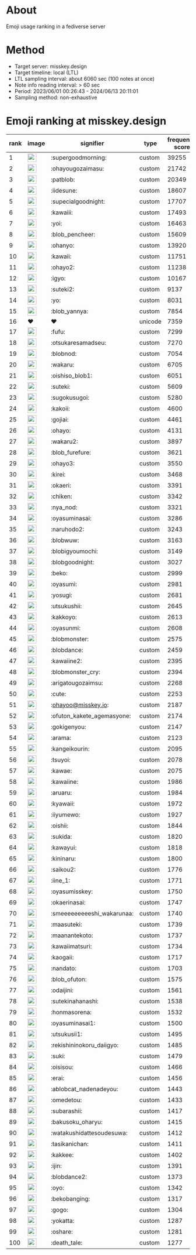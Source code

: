 # About
Emoji usage ranking in a fediverse server

# Method
- Target server: misskey.design
- Target timeline: local (LTL)
- LTL sampling interval: about 6060 sec (100 notes at once)
- Note info reading interval: > 60 sec
- Period: 2023/06/01 00:26:43 - 2024/06/13 20:11:01 
- Sampling method: non-exhaustive

# Emoji ranking at misskey.design

|rank|image|signifier|type|frequency score|
|----|----|----|----|----|
|1|<img height="24" src="https://misskey.design/emoji/supergoodmorning.webp">|:supergoodmorning:|custom|39255|
|2|<img height="24" src="https://misskey.design/emoji/ohayougozaimasu.webp">|:ohayougozaimasu:|custom|21742|
|3|<img height="24" src="https://misskey.design/emoji/patblob.webp">|:patblob:|custom|20349|
|4|<img height="24" src="https://misskey.design/emoji/iidesune.webp">|:iidesune:|custom|18607|
|5|<img height="24" src="https://misskey.design/emoji/supecialgoodnight.webp">|:supecialgoodnight:|custom|17707|
|6|<img height="24" src="https://misskey.design/emoji/kawaiii.webp">|:kawaiii:|custom|17493|
|7|<img height="24" src="https://misskey.design/emoji/yoi.webp">|:yoi:|custom|16463|
|8|<img height="24" src="https://misskey.design/emoji/blob_pencheer.webp">|:blob_pencheer:|custom|15609|
|9|<img height="24" src="https://misskey.design/emoji/ohanyo.webp">|:ohanyo:|custom|13920|
|10|<img height="24" src="https://misskey.design/emoji/kawaii.webp">|:kawaii:|custom|11751|
|11|<img height="24" src="https://misskey.design/emoji/ohayo2.webp">|:ohayo2:|custom|11238|
|12|<img height="24" src="https://misskey.design/emoji/igyo.webp">|:igyo:|custom|10167|
|13|<img height="24" src="https://misskey.design/emoji/suteki2.webp">|:suteki2:|custom|9137|
|14|<img height="24" src="https://misskey.design/emoji/yo.webp">|:yo:|custom|8031|
|15|<img height="24" src="https://misskey.design/emoji/blob_yannya.webp">|:blob_yannya:|custom|7854|
|16|❤|❤|unicode|7359|
|17|<img height="24" src="https://misskey.design/emoji/fufu.webp">|:fufu:|custom|7299|
|18|<img height="24" src="https://misskey.design/emoji/otsukaresamadseu.webp">|:otsukaresamadseu:|custom|7270|
|19|<img height="24" src="https://misskey.design/emoji/blobnod.webp">|:blobnod:|custom|7054|
|20|<img height="24" src="https://misskey.design/emoji/wakaru.webp">|:wakaru:|custom|6705|
|21|<img height="24" src="https://misskey.design/emoji/oishiso_blob1.webp">|:oishiso_blob1:|custom|6051|
|22|<img height="24" src="https://misskey.design/emoji/suteki.webp">|:suteki:|custom|5609|
|23|<img height="24" src="https://misskey.design/emoji/sugokusugoi.webp">|:sugokusugoi:|custom|5280|
|24|<img height="24" src="https://misskey.design/emoji/kakoii.webp">|:kakoii:|custom|4600|
|25|<img height="24" src="https://misskey.design/emoji/gojiai.webp">|:gojiai:|custom|4461|
|26|<img height="24" src="https://misskey.design/emoji/ohayo.webp">|:ohayo:|custom|4131|
|27|<img height="24" src="https://misskey.design/emoji/wakaru2.webp">|:wakaru2:|custom|3897|
|28|<img height="24" src="https://misskey.design/emoji/blob_furefure.webp">|:blob_furefure:|custom|3621|
|29|<img height="24" src="https://misskey.design/emoji/ohayo3.webp">|:ohayo3:|custom|3550|
|30|<img height="24" src="https://misskey.design/emoji/kirei.webp">|:kirei:|custom|3468|
|31|<img height="24" src="https://misskey.design/emoji/okaeri.webp">|:okaeri:|custom|3391|
|32|<img height="24" src="https://misskey.design/emoji/chiken.webp">|:chiken:|custom|3342|
|33|<img height="24" src="https://misskey.design/emoji/nya_nod.webp">|:nya_nod:|custom|3321|
|34|<img height="24" src="https://misskey.design/emoji/oyasuminasai.webp">|:oyasuminasai:|custom|3286|
|35|<img height="24" src="https://misskey.design/emoji/naruhodo2.webp">|:naruhodo2:|custom|3243|
|36|<img height="24" src="https://misskey.design/emoji/blobwuw.webp">|:blobwuw:|custom|3163|
|37|<img height="24" src="https://misskey.design/emoji/blobigyoumochi.webp">|:blobigyoumochi:|custom|3149|
|38|<img height="24" src="https://misskey.design/emoji/blobgoodnight.webp">|:blobgoodnight:|custom|3027|
|39|<img height="24" src="https://misskey.design/emoji/beko.webp">|:beko:|custom|2999|
|40|<img height="24" src="https://misskey.design/emoji/oyasumi.webp">|:oyasumi:|custom|2981|
|41|<img height="24" src="https://misskey.design/emoji/yosugi.webp">|:yosugi:|custom|2681|
|42|<img height="24" src="https://misskey.design/emoji/utsukushii.webp">|:utsukushii:|custom|2645|
|43|<img height="24" src="https://misskey.design/emoji/kakkoyo.webp">|:kakkoyo:|custom|2613|
|44|<img height="24" src="https://misskey.design/emoji/oyasunmi.webp">|:oyasunmi:|custom|2608|
|45|<img height="24" src="https://misskey.design/emoji/blobmonster.webp">|:blobmonster:|custom|2575|
|46|<img height="24" src="https://misskey.design/emoji/blobdance.webp">|:blobdance:|custom|2459|
|47|<img height="24" src="https://misskey.design/emoji/kawaiine2.webp">|:kawaiine2:|custom|2395|
|48|<img height="24" src="https://misskey.design/emoji/blobmonster_cry.webp">|:blobmonster_cry:|custom|2394|
|49|<img height="24" src="https://misskey.design/emoji/arigatougozaimsu.webp">|:arigatougozaimsu:|custom|2268|
|50|<img height="24" src="https://misskey.design/emoji/cute.webp">|:cute:|custom|2253|
|51|<img height="24" src="https://misskey.design/emoji/ohayoo.webp">|:ohayoo@misskey.io:|custom|2187|
|52|<img height="24" src="https://misskey.design/emoji/ofuton_kakete_agemasyone.webp">|:ofuton_kakete_agemasyone:|custom|2174|
|53|<img height="24" src="https://misskey.design/emoji/gokigenyou.webp">|:gokigenyou:|custom|2147|
|54|<img height="24" src="https://misskey.design/emoji/arama.webp">|:arama:|custom|2123|
|55|<img height="24" src="https://misskey.design/emoji/kangeikourin.webp">|:kangeikourin:|custom|2095|
|56|<img height="24" src="https://misskey.design/emoji/tsuyoi.webp">|:tsuyoi:|custom|2078|
|57|<img height="24" src="https://misskey.design/emoji/kawae.webp">|:kawae:|custom|2075|
|58|<img height="24" src="https://misskey.design/emoji/kawaiine.webp">|:kawaiine:|custom|1986|
|59|<img height="24" src="https://misskey.design/emoji/aruaru.webp">|:aruaru:|custom|1984|
|60|<img height="24" src="https://misskey.design/emoji/kyawaii.webp">|:kyawaii:|custom|1972|
|61|<img height="24" src="https://misskey.design/emoji/iiyumewo.webp">|:iiyumewo:|custom|1927|
|62|<img height="24" src="https://misskey.design/emoji/oishii.webp">|:oishii:|custom|1844|
|63|<img height="24" src="https://misskey.design/emoji/sukida.webp">|:sukida:|custom|1820|
|64|<img height="24" src="https://misskey.design/emoji/kawayui.webp">|:kawayui:|custom|1818|
|65|<img height="24" src="https://misskey.design/emoji/kininaru.webp">|:kininaru:|custom|1800|
|66|<img height="24" src="https://misskey.design/emoji/saikou2.webp">|:saikou2:|custom|1776|
|67|<img height="24" src="https://misskey.design/emoji/iine_1.webp">|:iine_1:|custom|1771|
|68|<img height="24" src="https://misskey.design/emoji/oyasumisskey.webp">|:oyasumisskey:|custom|1750|
|69|<img height="24" src="https://misskey.design/emoji/okaerinasai.webp">|:okaerinasai:|custom|1747|
|70|<img height="24" src="https://misskey.design/emoji/smeeeeeeeeeshi_wakarunaa.webp">|:smeeeeeeeeeshi_wakarunaa:|custom|1740|
|71|<img height="24" src="https://misskey.design/emoji/maasuteki.webp">|:maasuteki:|custom|1739|
|72|<img height="24" src="https://misskey.design/emoji/maanantekoto.webp">|:maanantekoto:|custom|1737|
|73|<img height="24" src="https://misskey.design/emoji/kawaiimatsuri.webp">|:kawaiimatsuri:|custom|1734|
|74|<img height="24" src="https://misskey.design/emoji/kaogaii.webp">|:kaogaii:|custom|1717|
|75|<img height="24" src="https://misskey.design/emoji/nandato.webp">|:nandato:|custom|1703|
|76|<img height="24" src="https://misskey.design/emoji/blob_ofuton.webp">|:blob_ofuton:|custom|1575|
|77|<img height="24" src="https://misskey.design/emoji/odaijini.webp">|:odaijini:|custom|1561|
|78|<img height="24" src="https://misskey.design/emoji/sutekinahanashi.webp">|:sutekinahanashi:|custom|1538|
|79|<img height="24" src="https://misskey.design/emoji/honmasorena.webp">|:honmasorena:|custom|1532|
|80|<img height="24" src="https://misskey.design/emoji/oyasuminasai1.webp">|:oyasuminasai1:|custom|1500|
|81|<img height="24" src="https://misskey.design/emoji/utsukusii1.webp">|:utsukusii1:|custom|1495|
|82|<img height="24" src="https://misskey.design/emoji/rekishininokoru_daiigyo.webp">|:rekishininokoru_daiigyo:|custom|1485|
|83|<img height="24" src="https://misskey.design/emoji/suki.webp">|:suki:|custom|1479|
|84|<img height="24" src="https://misskey.design/emoji/oisisou.webp">|:oisisou:|custom|1466|
|85|<img height="24" src="https://misskey.design/emoji/erai.webp">|:erai:|custom|1456|
|86|<img height="24" src="https://misskey.design/emoji/ablobcat_nadenadeyou.webp">|:ablobcat_nadenadeyou:|custom|1443|
|87|<img height="24" src="https://misskey.design/emoji/omedetou.webp">|:omedetou:|custom|1433|
|88|<img height="24" src="https://misskey.design/emoji/subarashii.webp">|:subarashii:|custom|1417|
|89|<img height="24" src="https://misskey.design/emoji/bakusoku_oharyu.webp">|:bakusoku_oharyu:|custom|1415|
|90|<img height="24" src="https://misskey.design/emoji/watakushidattesoudesuwa.webp">|:watakushidattesoudesuwa:|custom|1412|
|91|<img height="24" src="https://misskey.design/emoji/tasikanichan.webp">|:tasikanichan:|custom|1411|
|92|<img height="24" src="https://misskey.design/emoji/kakkee.webp">|:kakkee:|custom|1402|
|93|<img height="24" src="https://misskey.design/emoji/ijin.webp">|:ijin:|custom|1391|
|94|<img height="24" src="https://misskey.design/emoji/blobdance2.webp">|:blobdance2:|custom|1373|
|95|<img height="24" src="https://misskey.design/emoji/oyo.webp">|:oyo:|custom|1342|
|96|<img height="24" src="https://misskey.design/emoji/bekobanging.webp">|:bekobanging:|custom|1317|
|97|<img height="24" src="https://misskey.design/emoji/gogo.webp">|:gogo:|custom|1304|
|98|<img height="24" src="https://misskey.design/emoji/yokatta.webp">|:yokatta:|custom|1287|
|99|<img height="24" src="https://misskey.design/emoji/oshare.webp">|:oshare:|custom|1281|
|100|<img height="24" src="https://misskey.design/emoji/death_tale.webp">|:death_tale:|custom|1277|
